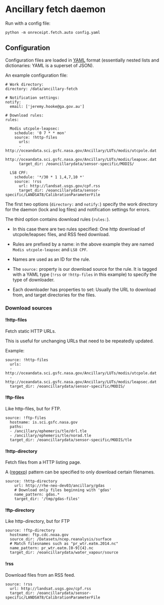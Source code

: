# Ancillary fetch daemon

Run with a config file:

    python -m onreceipt.fetch.auto config.yaml


## Configuration

Configuration files are loaded in [YAML](http://www.yaml.org/) format 
(essentially nested lists and dictionaries: YAML is a superset of JSON).

An example configuration file:

    # Work directory:
    directory: /data/ancillary-fetch
    
    # Notification settings:
    notify:
      email: ['jeremy.hooke@ga.gov.au']
      
    # Download rules:
    rules:
    
      Modis utcpole-leapsec:
        schedule: '0 7 * * mon'
        source: !http-files
          urls:
          - http://oceandata.sci.gsfc.nasa.gov/Ancillary/LUTs/modis/utcpole.dat
          - http://oceandata.sci.gsfc.nasa.gov/Ancillary/LUTs/modis/leapsec.dat
          target_dir: /eoancillarydata/sensor-specific/MODIS/
          
      LS8 CPF:
        schedule: '*/30 * 1 1,4,7,10 *'
        source: !rss
          url: http://landsat.usgs.gov/cpf.rss
          target_dir: /eoancillarydata/sensor-specific/LANDSAT8/CalibrationParameterFile

The first two options (`directory:` and `notify:`) specify the work directory for the daemon (lock and log files) 
and notification settings for errors.
 
The third option contains download rules (`rules:`).
 
- In this case there are two rules specified: One http download of utcpole/leapsec files, 
and RSS feed download.

- Rules are prefixed by a name: in the above example they are named `Modis utcpole-leapsec` and 
`LS8 CPF`. 

- Names are used as an ID for the rule.

- The `source:` property is our download source for the rule. It is tagged with a YAML type (`!rss` or `!http-files` in this example)
to specify the type of downloader.

- Each downloader has properties to set: Usually the URL to download from, and target directories for the files.

### Download sources

#### !http-files

Fetch static HTTP URLs.

This is useful for unchanging URLs that need to be
repeatedly updated.

Example:

    source: !http-files
      urls:
      - http://oceandata.sci.gsfc.nasa.gov/Ancillary/LUTs/modis/utcpole.dat
      - http://oceandata.sci.gsfc.nasa.gov/Ancillary/LUTs/modis/leapsec.dat
      target_dir: /eoancillarydata/sensor-specific/MODIS/

#### !ftp-files

Like http-files, but for FTP.

    source: !ftp-files
      hostname: is.sci.gsfc.nasa.gov
      paths:
      - /ancillary/ephemeris/tle/drl.tle
      - /ancillary/ephemeris/tle/norad.tle
      target_dir: /eoancillarydata/sensor-specific/MODIS/tle
      

#### !http-directory

Fetch files from a HTTP listing page.

A ([regexp](https://docs.python.org/2/howto/regex.html#regex-howto)) pattern can be specified to only download certain
filenames.

    source: !http-directory
        url: http://rhe-neo-dev03/ancillary/gdas
        # Download only files beginning with 'gdas'
        name_pattern: gdas.*
        target_dir: '/tmp/gdas-files'

#### !ftp-directory

Like http-directory, but for FTP

    source: !ftp-directory
      hostname: ftp.cdc.noaa.gov
      source_dir: /Datasets/ncep.reanalysis/surface
      # Match filesnames such as "pr_wtr.eatm.2014.nc"
      name_pattern: pr_wtr.eatm.[0-9]{4}.nc
      target_dir: /eoancillarydata/water_vapour/source

#### !rss

Download files from an RSS feed.

    source: !rss
      url: http://landsat.usgs.gov/cpf.rss
      target_dir: /eoancillarydata/sensor-specific/LANDSAT8/CalibrationParameterFile
